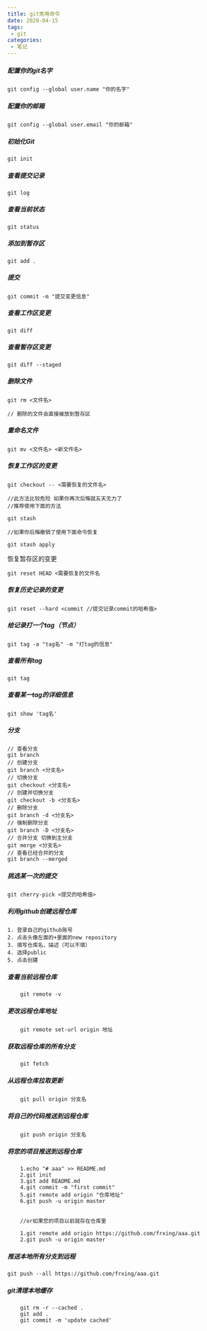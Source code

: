 ```yaml
---
title: git常用命令
date: 2020-04-15
tags:
 - git
categories: 
 - 笔记
---
```


##### 配置你的git名字

```git
git config --global user.name "你的名字"
```

##### 配置你的邮箱

```git
git config --global user.email "你的邮箱"
```

##### 初始化Git

```git
git init
```

##### 查看提交记录

```git
git log
```

##### 查看当前状态

```git
git status
```

##### 添加到暂存区

```git
git add .
```

##### 提交

```git
git commit -m "提交变更信息"
```

##### 查看工作区变更

```git
git diff
```

##### 查看暂存区变更

```git
git diff --staged
```

##### 删除文件

```git
git rm <文件名>

// 删除的文件会直接被放到暂存区
```

##### 重命名文件

```git
git mv <文件名> <新文件名>
```

##### 恢复工作区的变更

```git
git checkout -- <需要恢复的文件名>

//此方法比较危险 如果你再次后悔就五天无力了   
//推荐使用下面的方法

git stash

//如果你后悔撤销了使用下面命令恢复

git stash apply
```

 恢复暂存区的变更

```git
git reset HEAD <需要恢复的文件名
```

##### 恢复历史记录的变更

```git
git reset --hard <commit //提交记录commit的哈希值>
```

##### 给记录打一个tag（节点）

```git
git tag -a "tag名" -m "打tag的信息"
```

##### 查看所有tag

```git
git tag
```

##### 查看某一tag的详细信息

```git
git show 'tag名'
```

##### 分支

```git
// 查看分支
git branch
// 创建分支
git branch <分支名>
// 切换分支
git checkout <分支名>
// 创建并切换分支
git checkout -b <分支名>
// 删除分支
git branch -d <分支名>
// 强制删除分支
git branch -D <分支名>
// 合并分支 切换到主分支
git merge <分支名>
// 查看已经合并的分支
git branch --merged
```

##### 挑选某一次的提交

```shell
git cherry-pick <提交的哈希值>
```

##### 利用github创建远程仓库

    1. 登录自己的github账号
    2. 点击头像左面的+里面的new repository
    3. 填写仓库名、描述（可以不填）
    4. 选择public
    5. 点击创建

##### 查看当前远程仓库

```git
    git remote -v
```

##### 更改远程仓库地址

```git
    git remote set-url origin 地址
```

##### 获取远程仓库的所有分支

```git
    git fetch 
```

##### 从远程仓库拉取更新

```git
    git pull origin 分支名
```

##### 将自己的代码推送到远程仓库

```git
    git push origin 分支名
```

##### 将您的项目推送到远程仓库

```git
    1.echo "# aaa" >> README.md
    2.git init
    3.git add README.md
    4.git commit -m "first commit"
    5.git remote add origin "仓库地址"
    6.git push -u origin master


    //or如果您的项目以前就存在仓库里

    1.git remote add origin https://github.com/frxing/aaa.git
    2.git push -u origin master
```

##### 推送本地所有分支到远程

```git
git push --all https://github.com/frxing/aaa.git
```

##### git清理本地缓存

```git
    git rm -r --cached .
    git add .
    git commit -m 'update cached'
```
